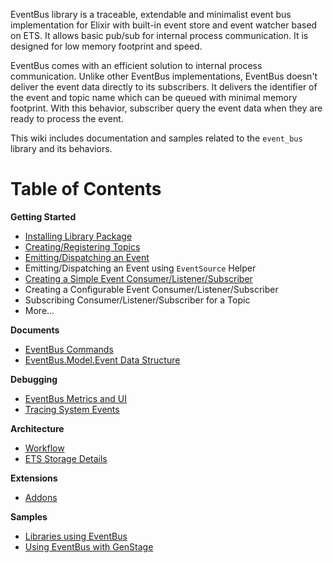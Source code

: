 EventBus library is a traceable, extendable and minimalist event bus implementation for Elixir with built-in event store and event watcher based on ETS. It allows basic pub/sub for internal process communication. It is designed for low memory footprint and speed. 

EventBus comes with an efficient solution to internal process communication. Unlike other EventBus implementations, EventBus doesn't deliver the event data directly to its subscribers. It delivers the identifier of the event and topic name which can be queued with minimal memory footprint. With this behavior, subscriber query the event data when they are ready to process the event. 

This wiki includes documentation and samples related to the `event_bus` library and its behaviors. 

# Table of Contents

**Getting Started**
- [Installing Library Package](https://github.com/otobus/event_bus/wiki/Installing-Library-Package)
- [Creating/Registering Topics](https://github.com/otobus/event_bus/wiki/Creating-(Registering)-Topics)
- [Emitting/Dispatching an Event](https://github.com/otobus/event_bus/wiki/Emitting-(Dispatching)-an-Event)
- Emitting/Dispatching an Event using `EventSource` Helper
- [Creating a Simple Event Consumer/Listener/Subscriber](https://github.com/otobus/event_bus/wiki/Creating-Event-Consumers)
- Creating a Configurable Event Consumer/Listener/Subscriber
- Subscribing Consumer/Listener/Subscriber for a Topic
- More...

**Documents**
- [EventBus Commands](https://github.com/otobus/event_bus/wiki/EventBus-Commands)
- [EventBus.Model.Event Data Structure](https://github.com/otobus/event_bus/wiki/EventBus.Model.Event-Data-Structure)

**Debugging**
- [EventBus Metrics and UI](https://github.com/otobus/event_bus/wiki/EventBus-Metrics-and-UI)
- [Tracing System Events](https://github.com/otobus/event_bus/wiki/Tracing-System-Events)

**Architecture**
- [Workflow](https://github.com/otobus/event_bus/wiki/Workflow)
- [ETS Storage Details](https://github.com/otobus/event_bus/wiki/ETS-Storage-Details)

**Extensions**
- [Addons](https://github.com/otobus/event_bus/wiki/Addons)

**Samples**
- [Libraries using EventBus](https://hex.pm/packages?search=depends%3Aevent_bus)
- [Using EventBus with GenStage](https://github.com/otobus/event_bus_postgres)
